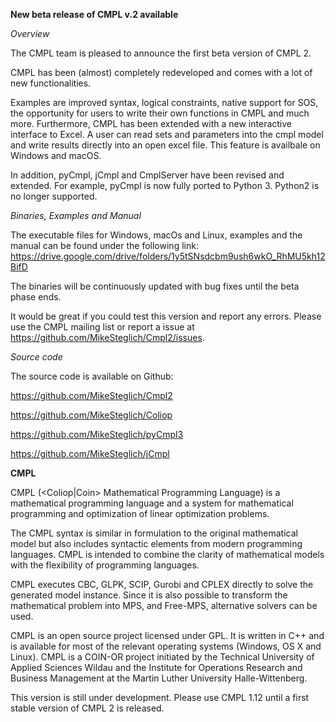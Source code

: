 **New beta release of CMPL v.2 available**

*Overview*
 
The CMPL team is pleased to announce the first beta version of CMPL 2. 

CMPL has been (almost) completely redeveloped and comes with a lot of new functionalities. 

Examples are improved syntax,  logical constraints, native support for SOS, the opportunity for users to write their own functions in CMPL and much more. Furthermore, CMPL has been extended with a new interactive interface to Excel. A user can read sets and parameters into the cmpl model and write results directly into an open excel file. This feature is availbale on Windows and macOS. 

In addition, pyCmpl, jCmpl and CmplServer have been revised and  extended. For example, pyCmpl is now fully ported to Python 3. Python2 is no longer supported. 

*Binaries, Examples and Manual*

The executable files for Windows, macOs and Linux, examples and the manual can be found under the following link: https://drive.google.com/drive/folders/1y5tSNsdcbm9ush6wkO_RhMU5kh12BifD

The binaries will be continuously updated with bug fixes until the beta phase ends.

It would be great if you could test this version and report any errors. Please use the CMPL mailing list or report a issue at https://github.com/MikeSteglich/Cmpl2/issues. 

*Source code*

The source code is available on Github:

https://github.com/MikeSteglich/Cmpl2
  
https://github.com/MikeSteglich/Coliop

https://github.com/MikeSteglich/pyCmpl3

https://github.com/MikeSteglich/jCmpl


**CMPL**

CMPL (<Coliop|Coin> Mathematical Programming Language) is a mathematical programming language 
and a system for mathematical programming and optimization of linear optimization problems. 

The CMPL syntax is similar in formulation to the original mathematical model but also 
includes syntactic elements from modern programming languages. CMPL is intended to combine 
the clarity of mathematical models with the flexibility of programming languages. 

CMPL executes CBC, GLPK, SCIP, Gurobi and CPLEX directly to solve the generated model 
instance. Since it is also possible to transform the mathematical problem into MPS, 
and Free-MPS, alternative solvers can be used. 

CMPL is an open source project licensed under GPL. It is written in C++ and is available 
for most of the relevant operating systems (Windows, OS X and Linux). 
CMPL is a COIN-OR project initiated by the Technical University of Applied Sciences Wildau 
and the Institute for Operations Research and Business Management at the Martin Luther 
University Halle-Wittenberg.

This version is still under development. Please use CMPL 1.12 until a first stable version of CMPL 2 is released.

